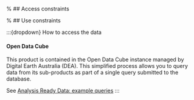% ## Access constraints

% ## Use constraints

:::{dropdown} How to access the data
#### Open Data Cube

This product is contained in the Open Data Cube instance managed by Digital Earth Australia (DEA). This simplified process allows you to query data from its sub-products as part of a single query submitted to the database.

See [Analysis Ready Data: example queries](/resources/analysis-ready-data-example-queries)
:::

